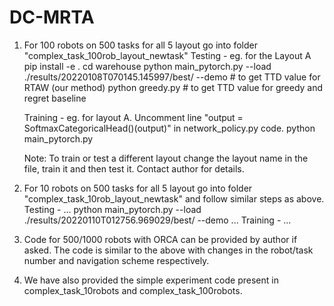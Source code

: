 # DC-MRTA

1. For 100 robots on 500 tasks for all 5 layout go into folder "complex_task_100rob_layout_newtask"
	Testing - eg. for the Layout A
		pip install -e .
		cd warehouse
		python main_pytorch.py --load ./results/20220108T070145.145997/best/ --demo   # to get TTD value for RTAW (our method)
		python greedy.py # to get TTD value for greedy and regret baseline
		
	Training - eg. for layout A.
		Uncomment line "output = SoftmaxCategoricalHead()(output)" in network_policy.py code.
		python main_pytorch.py
		
	Note: To train or test a different layout change the layout name in the file, train it and then test it. Contact author for details.
	
2. For 10 robots on 500 tasks for all 5 layout go into folder "complex_task_10rob_layout_newtask" and follow similar steps as above.
	Testing -
		... 
		python main_pytorch.py --load ./results/20220110T012756.969029/best/ --demo
		...
	Training - 
		...

3. Code for 500/1000 robots with ORCA can be provided by author if asked. The code is similar to the above with changes in the robot/task number and navigation scheme respectively.

4. We have also provided the simple experiment code present in complex_task_10robots and complex_task_100robots.

